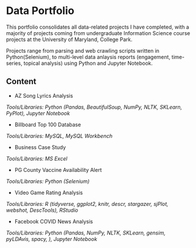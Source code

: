 # Data Portfolio

This portfolio consolidates all data-related projects I have completed, with a majority of projects coming from undergraduate Information Science course projects at the University of Maryland, College Park.

Projects range from parsing and web crawling scripts written in Python(Selenium), to multi-level data anlaysis reports (engagement, time-series, topical analysis) using Python and Jupyter Notebook.

## Content

- AZ Song Lyrics Analysis


_Tools/Libraries: Python (Pandas, BeautifulSoup, NumPy, NLTK, SKLearn, PyPlot), Jupyter Notebook_


- Billboard Top 100 Database


_Tools/Libraries: MySQL, MySQL Workbench_


- Business Case Study


_Tools/Libraries: MS Excel_


- PG County Vaccine Availability Alert


_Tools/Libraries: Python (Selenium)_


- Video Game Rating Analysis


_Tools/Libraries: R (tidyverse, ggplot2, knitr, descr, stargazer, sjPlot, webshot, DescTools), RStudio_


- Facebook COVID News Analysis


_Tools/Libraries: Python (Pandas, NumPy, NLTK, SKLearn, gensim, pyLDAvis, spacy, ), Jupyter Notebook_
